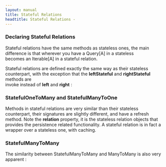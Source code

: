 ```yaml
---
layout: manual
title: Stateful Relations
headtitle: Stateful Relations - 
---
```


### Declaring Stateful Relations

Stateful relations have the same methods as stateless ones, the main
difference is that wherever you have a Query\[A\] in a stateless  
becomes an Iterable\[A\] in a stateful relation.

Stateful relations are defined exactly the same way as their stateless
counterpart, with the exception that the **leftStateful** and
**rightStateful** methods are  
invoke instead of **left** and **right** :

<script type="syntaxhighlighter" class="brush: scala">



class Course(val subjectId: Long) extends SchoolDb2Object {

//students is a ManyToMany\[Student,CourseSubscription\], it extends
Query\[Students\]  
lazy val students = SchoolDb2.courseSubscriptions.leftStateful(this)  
}

class Student(val firstName: String, val lastName: String) extends
SchoolDb2Object {

//courses is a ManyToMany\[Course,CourseSubscription\], it extends
Query\[Course\]  
lazy val courses = SchoolDb2.courseSubscriptions.rightStateful(this)  
}

class Course(val subjectId: Long) extends SchoolDb2Object {

lazy val subject: ManyToOne\[Subject\] =
SchoolDb.subjectToCourses.rightStateful(this)  
}

class Subject(val name: String) extends SchoolDb2Object {

lazy val courses: OneToMany\[Course\] =
SchoolDb.subjectToCourses.leftStateful(this)  
}



</script>

### StatefulOneToMany and StatefulManyToOne

Methods in stateful relations are very similar than their stateless
counterpart, their signatures are slightly different, and have a refresh
method. Note the **relation** property, it is the stateless relation
objects that provides the persistence related functionality. A stateful
relation is in fact a wrapper over a stateless one, with caching.

<script type="syntaxhighlighter" class="brush: scala">



class StatefulOneToMany\[M\](val relation: OneToMany\[M\]) extends
Iterable\[M\] {

def refresh: Unit

def associate(m: M):Unit

def deleteAll: Int  
}

class StatefulManyToOne\[O \<: KeyedEntity\[\_\]\](val relation:
ManyToOne\[O\]) {

def refresh: Unit

def one: Option\[O\]

def assign(o: O): Unit

def delete: Boolean  
}



</script>

### StatefulManyToMany

The similarity between StatefulManyToMany and ManyToMany is also very
apparent :

<script type="syntaxhighlighter" class="brush: scala">



class StatefulManyToMany\[O \<: KeyedEntity*\],A \<:
KeyedEntity\[*\](val relation: ManyToMany\[O,A\]) extends Iterable\[O\]
{

def refresh: Unit  
def associate(o: O, a: A)  
def associate(o: O): A  
def dissociate(o: O): Boolean  
def dissociateAll: Int  
def associations: Iterable\[A\]  
}



</script>
